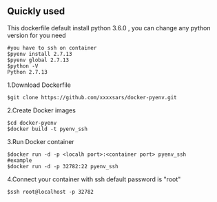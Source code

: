 ## Quickly used

This dockerfile default install python 3.6.0 , you can change any python version for you need 

```
#you have to ssh on container
$pyenv install 2.7.13
$pyenv global 2.7.13
$python -V
Python 2.7.13
```



1.Download Dockerfile
```
$git clone https://github.com/xxxxsars/docker-pyenv.git
```

2.Create Docker images
```
$cd docker-pyenv
$docker build -t pyenv_ssh
```

3.Run Docker container
```
$docker run -d -p <localh port>:<container port> pyenv_ssh
#example
$docker run -d -p 32782:22 pyenv_ssh
```

4.Connect your container with ssh  default password is "root"
```
$ssh root@localhost -p 32782
```


